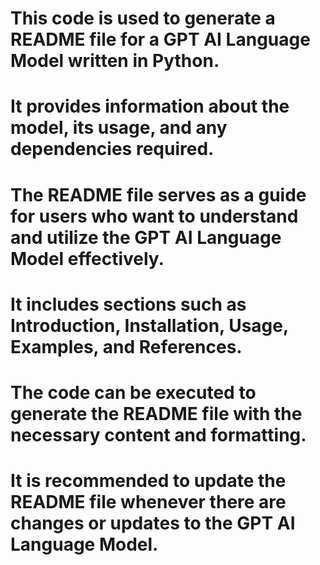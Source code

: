 # This code is used to generate a README file for a GPT AI Language Model written in Python.
# It provides information about the model, its usage, and any dependencies required.
# The README file serves as a guide for users who want to understand and utilize the GPT AI Language Model effectively.
# It includes sections such as Introduction, Installation, Usage, Examples, and References.
# The code can be executed to generate the README file with the necessary content and formatting.
# It is recommended to update the README file whenever there are changes or updates to the GPT AI Language Model.
